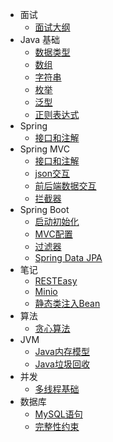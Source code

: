 - 面试
  - [面试大纲](interview/面经.md)
- Java 基础
  - [数据类型](java/data_type.md)
  - [数组](java/array.md)
  - [字符串](java/string.md)
  - [枚举](java/enum.md)
  - [泛型](java/generic.md)
  - [正则表达式](java/regex.md)
- Spring
  - [接口和注解](spring\annotation.md)
- Spring MVC
  - [接口和注解](springmvc\annotation.md)
  - [json交互](springmvc\json.md)
  - [前后端数据交互](springmvc/post_data.md)
  - [拦截器](springmvc/interceptor.md)
- Spring Boot
  - [启动初始化](springboot/runner.md)
  - [MVC配置](springboot/mvc_config.md)
  - [过滤器](springboot/filter.md)
  - [Spring Data JPA](springboot/jpa.md)
- 笔记
  - [RESTEasy](note/resteasy.md)
  - [Minio](note/minio.md)
  - [静态类注入Bean](note/inject.md)
- 算法
  - [贪心算法](algorithm/greedy.md)
- JVM
  - [Java内存模型](jvm/1.md)
  - [Java垃圾回收](jvm/2.md)
- 并发
  - [多线程基础](juc/多线程基础.md)
- 数据库
  - [MySQL语句](sql/1.md)
  - [完整性约束](sql/2.md)



